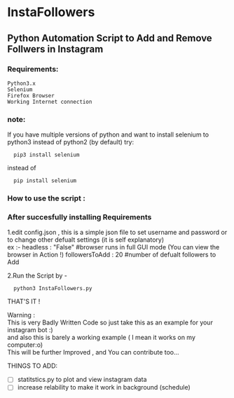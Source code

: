 # InstaFollowers

## Python Automation Script to Add and Remove Follwers in Instagram

### Requirements:
```
Python3.x
Selenium
Firefox Browser
Working Internet connection
```
### note:
If you have multiple versions of python and want to install selenium to python3 instead of python2 (by default)
try:
```
  pip3 install selenium
```

instead of
```
  pip install selenium
```

### How to use the script :

### After succesfully installing Requirements

1.edit config.json , this is a simple json file to set username and password or to change other defualt settings (it is self explanatory)  
ex :- headless : "False"  #browser runs in full GUI mode (You can view the browser in Action !)  followersToAdd : 20  #number of defualt followers to Add  

2.Run the Script by -  
```
  python3 InstaFollowers.py  
```  

THAT'S IT !  

Warning :  
  This is very Badly Written Code so just take this as an example for your instagram bot :)  
  and also this is barely a working example ( I mean it works on my computer:o)  
  This will be further Improved , and You can contribute too...
    
THINGS TO ADD:  
- [ ] statitstics.py to plot and view instagram data  
- [ ] increase relability to make it work in background (schedule)  
